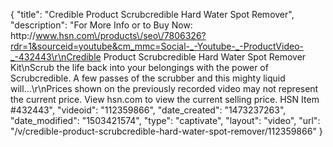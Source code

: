 {
    "title": "Credible Product Scrubcredible Hard Water Spot Remover",
    "description": "For More Info or to Buy Now: http:\/\/www.hsn.com\/products\/seo\/7806326?rdr=1&sourceid=youtube&cm_mmc=Social-_-Youtube-_-ProductVideo-_-432443\r\nCredible Product Scrubcredible Hard Water Spot Remover Kit\nScrub the life back into your belongings with the power of Scrubcredible. A few passes of the scrubber and this mighty liquid will...\r\nPrices shown on the previously recorded video may not represent the current price.  View hsn.com to view the current selling price. HSN Item #432443",
    "videoid": "112359866",
    "date_created": "1473237263",
    "date_modified": "1503421574",
    "type": "captivate",
    "layout": "video",
    "url": "\/v\/credible-product-scrubcredible-hard-water-spot-remover\/112359866"
}